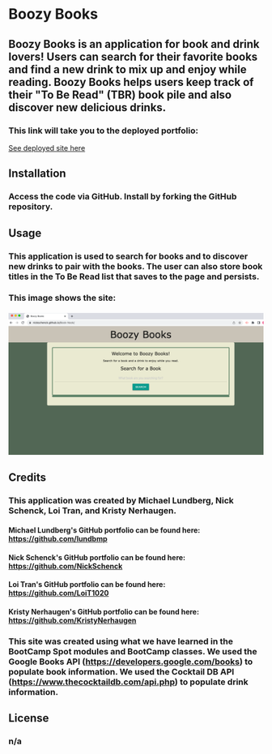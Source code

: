 # Boozy Books

##  Boozy Books is an application for book and drink lovers! Users can search for their favorite books and find a new drink to mix up and enjoy while reading. Boozy Books helps users keep track of their "To Be Read" (TBR) book pile and also discover new delicious drinks. 

### This link will take you to the deployed portfolio:
[See deployed site here](https://nickschenck.github.io/Book-Nook/)

## Installation
### Access the code via GitHub. Install by forking the GitHub repository. 

## Usage
### This application is used to search for books and to discover new drinks to pair with the books. The user can also store book titles in the To Be Read list that saves to the page and persists. 

### This image shows the site: 
#### ![Screen Shot of Boozy Books](./assets/images/screenshot_one.png)

## Credits
### This application was created by Michael Lundberg, Nick Schenck, Loi Tran, and Kristy Nerhaugen. 
#### Michael Lundberg's GitHub portfolio can be found here: https://github.com/lundbmp
#### Nick Schenck's GitHub portfolio can be found here: https://github.com/NickSchenck 
#### Loi Tran's GitHub portfolio can be found here: https://github.com/LoiT1020 
#### Kristy Nerhaugen's GitHub portfolio can be found here: https://github.com/KristyNerhaugen 

### This site was created using what we have learned in the BootCamp Spot modules and BootCamp classes. We used the Google Books API (https://developers.google.com/books) to populate book information. We used the Cocktail DB API (https://www.thecocktaildb.com/api.php) to populate drink information. 

## License 
### n/a 